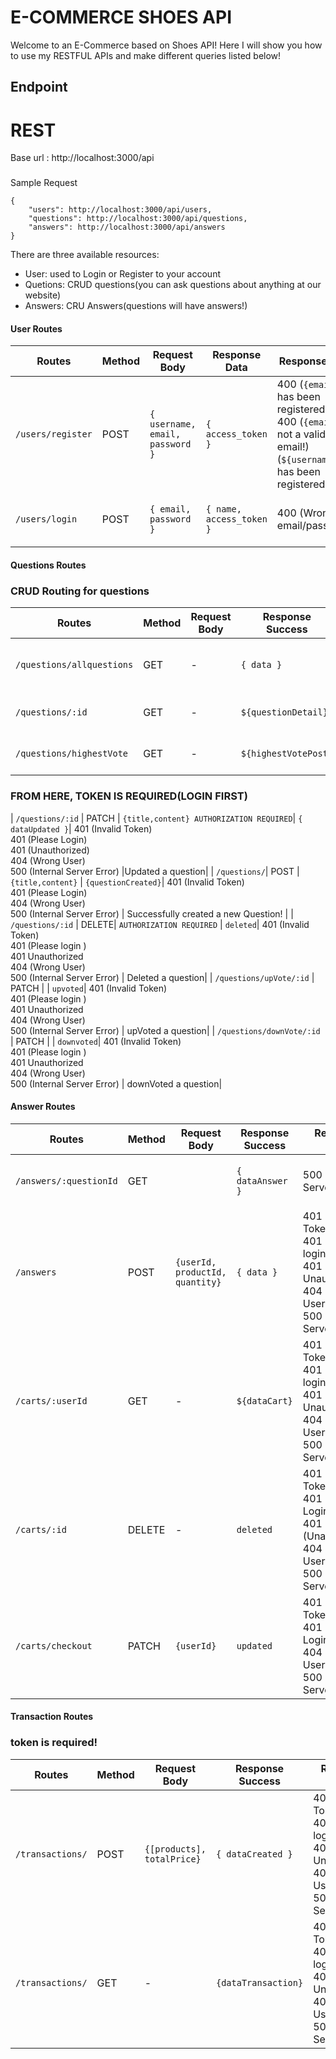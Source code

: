 # E-COMMERCE SHOES API
Welcome to an E-Commerce based on Shoes API! Here I will show you how to use my RESTFUL APIs and make different queries listed below!

## Endpoint
# REST
Base url : http://localhost:3000/api
###
Sample Request

    {
	    "users": http://localhost:3000/api/users,
	    "questions": http://localhost:3000/api/questions,
	    "answers": http://localhost:3000/api/answers
    }

There are three available resources:

 - User: used to Login or Register to your account
 - Quetions: CRUD questions(you can ask questions about anything at our website)
 - Answers: CRU Answers(questions will have answers!)

#### User Routes


| Routes| Method | Request Body | Response Data| Response Error | Description |
|----------------------|--------|-----------------------------|-----------------------------------|--|---------------------------------------------------------------|
| `/users/register`| POST | `{ username, email, password }` | `{ access_token }` | 400 (`{email}` has been registered!) <br>400 (`{email}` is not a valid email!) <br>  (`${username}` has been registered!)|Register a new user|
| `/users/login` | POST | `{ email, password }`| `{ name, access_token }`| 400 (Wrong email/password) |Log in and get an email verification!|


####  Questions Routes 

### CRUD Routing for questions
| Routes | Method | Request Body | Response Success | Response Error | Description|
|-----------------------------------|--------|----------------------------------|------------------|---------------------|------------------------------------------------------------------------------|
| `/questions/allquestions`| GET | -| `{ data }`| 500 (Internal Server Error) | 
| `/questions/:id` | GET | - | `${questionDetail}` | 500(internal server error) |
| `/questions/highestVote` | GET | - | `${highestVotePost}` | 500(internal server error) |
### FROM HERE, TOKEN IS REQUIRED(LOGIN FIRST)
| `/questions/:id` | PATCH | `{title,content} AUTHORIZATION REQUIRED`| `{ dataUpdated }`| 401 (Invalid Token)<br> 401 (Please Login) <br> 401 (Unauthorized) <br> 404 (Wrong User) <br> 500 (Internal Server Error) |Updated a question|
| `/questions/`| POST | `{title,content}`  | `{questionCreated}`| 401 (Invalid Token)<br> 401 (Please Login) <br> 404 (Wrong User) <br> 500 (Internal Server Error) | Successfully created a new Question! |
| `/questions/:id` | DELETE| `AUTHORIZATION REQUIRED` | `deleted`| 401 (Invalid Token) <br> 401 (Please login ) <br> 401 Unauthorized <br> 404 (Wrong User) <br> 500 (Internal Server Error) | Deleted a question|
| `/questions/upVote/:id` | PATCH |  | `upvoted`| 401 (Invalid Token) <br> 401 (Please login ) <br> 401 Unauthorized <br> 404 (Wrong User) <br> 500 (Internal Server Error) | upVoted a question|
| `/questions/downVote/:id` | PATCH |  | `downvoted`| 401 (Invalid Token) <br> 401 (Please login ) <br> 401 Unauthorized <br> 404 (Wrong User) <br> 500 (Internal Server Error) | downVoted a question|


####  Answer Routes 

| Routes | Method | Request Body | Response Success | Response Error | Description|
|-----------------------------------|--------|----------------------------------|------------------|---------------------|------------------------------------------------------------------------------|
| `/answers/:questionId`| GET | | `{ dataAnswer }`| 500 (Internal Server Error) | Get answers based on their questionId |
| `/answers`| POST | `{userId, productId, quantity}`| `{ data }`| 401 (Invalid Token) <br> 401 (Please login ) <br> 401 Unauthorized <br> 404 (Wrong User) <br> 500 (Internal Server Error) | Created a Cart|
| `/carts/:userId` | GET | - | `${dataCart}` | 401 (Invalid Token) <br> 401 (Please login ) <br> 401 Unauthorized <br> 404 (Wrong User) <br> 500 (Internal Server Error) | get a Cart based on userId|
| `/carts/:id` | DELETE | - | `deleted`| 401 (Invalid Token)<br> 401 (Please Login) <br> 401 (Unauthorized) <br> 404 (Wrong User) <br> 500 (Internal Server Error) | Deleted a shoe|
| `/carts/checkout`| PATCH | `{userId}` | `updated` | 401 (Invalid Token)<br> 401 (Please Login) <br> 404 (Wrong User) <br> 500 (Internal Server Error) | Successfully checked out|

####  Transaction Routes 

###  token is required!
| Routes | Method | Request Body | Response Success | Response Error | Description|
|-----------------------------------|--------|----------------------------------|------------------|---------------------|------------------------------------------------------------------------------|
| `/transactions/`| POST | `{[products], totalPrice}`| `{ dataCreated }`| 401 (Invalid Token) <br> 401 (Please login ) <br> 401 Unauthorized <br> 404 (Wrong User) <br> 500 (Internal Server Error) | created a transaction|
| `/transactions/` | GET | - | `{dataTransaction}` | 401 (Invalid Token) <br> 401 (Please login ) <br> 401 Unauthorized <br> 404 (Wrong User) <br> 500 (Internal Server Error) | get transaction list based on user|




<!-- # REST
Base url : http://localhost:3000/api
Sample Request

    {
	    "users": http://localhost:3000/api/users,
	    "shoes": http://localhost:3000/api/shoes,
	    "transactions": http://localhost:3000/api/transactions,
	    "cart": http://localhost:3000/api/carts
    }

There are three available resources:

 - User: used to Login or Register to your account
 - Shoes: CRUD shoes (admin only)
 - transactions: after checking out from cart, transactions will be here
 - carts: user can add their products to the cart

# User

## Routing Register

    METHOD: POST
    http://localhost:3000/users/register

**Required:**

    body: {
	    username: String,
	    email: String,
	    password: String
    }
**Success Response:**

    Code: 201
    Content: {
	    userCreated
    }
**Error Response:**

    Code: 400
    Content: {
	    Email format is wrong
    } 

    
## Routing login

    METHOD: POST
    http://localhost:3000/users/login

**Required:**
	

    body: {
	    email: String,
	    password: String
    }
  
**Success Response:**

    Code: 200
    Content: {
	    token
    }

**Error Response:**

    Code: 401
    Content: {
	    error: "Email/password is wrong"
    }
 -->
